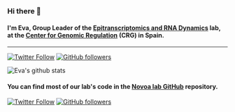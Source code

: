 ### Hi there 👋

<!--
**enovoa/enovoa** is a ✨ _special_ ✨ repository because its `README.md` (this file) appears on your GitHub profile.

Here are some ideas to get you started:

- 🔭 I’m currently working on ...
- 🌱 I’m currently learning ...
- 👯 I’m looking to collaborate on ...
- 🤔 I’m looking for help with ...
- 💬 Ask me about ...
- 📫 How to reach me: ...
- 😄 Pronouns: ...
- ⚡ Fun fact: ...
-->

#### I'm Eva, Group Leader of the [Epitranscriptomics and RNA Dynamics](https://www.crg.eu/ca/programmes-groups/novoa-lab) lab, at the [Center for Genomic Regulation](https://www.crg.eu) (CRG) in Spain.

---

[![Twitter Follow](https://img.shields.io/twitter/follow/EvaMariaNovoa?label=Twitter&style=social)](https://twitter.com/EvaMariaNovoa)
[![GitHub followers](https://img.shields.io/github/followers/enovoa?label=Github&style=social)](https://github.com/enovoa)

![Eva's github stats](https://github-readme-stats.vercel.app/api?username=enovoa&show_icons=true)


#### You can find most of our lab's code in the [Novoa lab GitHub](https://github.com/novoalab) repository.

[![Twitter Follow](https://img.shields.io/twitter/follow/NovoaLab?label=Twitter&style=social)](https://twitter.com/NovoaLab)
[![GitHub followers](https://img.shields.io/github/followers/novoalab?label=Github&style=social)](https://github.com/novoalab)

